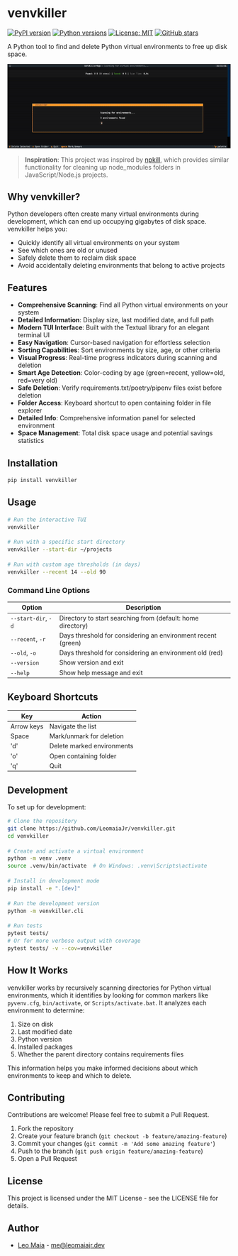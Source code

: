 # venvkiller

[![PyPI version](https://img.shields.io/pypi/v/venvkiller.svg)](https://pypi.org/project/venvkiller/)
[![Python versions](https://img.shields.io/pypi/pyversions/venvkiller.svg)](https://pypi.org/project/venvkiller/)
[![License: MIT](https://img.shields.io/badge/License-MIT-yellow.svg)](https://opensource.org/licenses/MIT)
[![GitHub stars](https://img.shields.io/github/stars/LeomaiaJr/venvkiller.svg)](https://github.com/LeomaiaJr/venvkiller/stargazers)

A Python tool to find and delete Python virtual environments to free up disk space.

![venvkiller Demo](assets/demo.gif)

> **Inspiration**: This project was inspired by [npkill](https://www.npmjs.com/package/npkill), which provides similar functionality for cleaning up node_modules folders in JavaScript/Node.js projects.

## Why venvkiller?

Python developers often create many virtual environments during development, which can end up occupying gigabytes of disk space. venvkiller helps you:

- Quickly identify all virtual environments on your system
- See which ones are old or unused
- Safely delete them to reclaim disk space
- Avoid accidentally deleting environments that belong to active projects

## Features

- **Comprehensive Scanning**: Find all Python virtual environments on your system
- **Detailed Information**: Display size, last modified date, and full path
- **Modern TUI Interface**: Built with the Textual library for an elegant terminal UI
- **Easy Navigation**: Cursor-based navigation for effortless selection
- **Sorting Capabilities**: Sort environments by size, age, or other criteria
- **Visual Progress**: Real-time progress indicators during scanning and deletion
- **Smart Age Detection**: Color-coding by age (green=recent, yellow=old, red=very old)
- **Safe Deletion**: Verify requirements.txt/poetry/pipenv files exist before deletion
- **Folder Access**: Keyboard shortcut to open containing folder in file explorer
- **Detailed Info**: Comprehensive information panel for selected environment
- **Space Management**: Total disk space usage and potential savings statistics

## Installation

```bash
pip install venvkiller
```

## Usage

```bash
# Run the interactive TUI
venvkiller

# Run with a specific start directory
venvkiller --start-dir ~/projects

# Run with custom age thresholds (in days)
venvkiller --recent 14 --old 90
```

### Command Line Options

| Option              | Description                                                  |
| ------------------- | ------------------------------------------------------------ |
| `--start-dir`, `-d` | Directory to start searching from (default: home directory)  |
| `--recent`, `-r`    | Days threshold for considering an environment recent (green) |
| `--old`, `-o`       | Days threshold for considering an environment old (red)      |
| `--version`         | Show version and exit                                        |
| `--help`            | Show help message and exit                                   |

## Keyboard Shortcuts

| Key        | Action                     |
| ---------- | -------------------------- |
| Arrow keys | Navigate the list          |
| Space      | Mark/unmark for deletion   |
| 'd'        | Delete marked environments |
| 'o'        | Open containing folder     |
| 'q'        | Quit                       |

## Development

To set up for development:

```bash
# Clone the repository
git clone https://github.com/LeomaiaJr/venvkiller.git
cd venvkiller

# Create and activate a virtual environment
python -m venv .venv
source .venv/bin/activate  # On Windows: .venv\Scripts\activate

# Install in development mode
pip install -e ".[dev]"

# Run the development version
python -m venvkiller.cli

# Run tests
pytest tests/
# Or for more verbose output with coverage
pytest tests/ -v --cov=venvkiller
```

## How It Works

venvkiller works by recursively scanning directories for Python virtual environments, which it identifies by looking for common markers like `pyvenv.cfg`, `bin/activate`, or `Scripts/activate.bat`. It analyzes each environment to determine:

1. Size on disk
2. Last modified date
3. Python version
4. Installed packages
5. Whether the parent directory contains requirements files

This information helps you make informed decisions about which environments to keep and which to delete.

## Contributing

Contributions are welcome! Please feel free to submit a Pull Request.

1. Fork the repository
2. Create your feature branch (`git checkout -b feature/amazing-feature`)
3. Commit your changes (`git commit -m 'Add some amazing feature'`)
4. Push to the branch (`git push origin feature/amazing-feature`)
5. Open a Pull Request

## License

This project is licensed under the MIT License - see the LICENSE file for details.

## Author

- [Leo Maia](https://github.com/LeomaiaJr) - me@leomaiajr.dev

